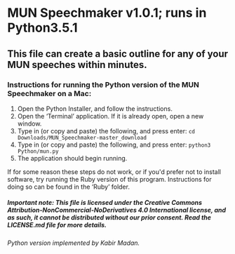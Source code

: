 # MUN Speechmaker v1.0.1; runs in Python3.5.1

## This file can create a basic outline for any of your MUN speeches within minutes.

### Instructions for running the Python version of the MUN Speechmaker on a Mac:

1. Open the Python Installer, and follow the instructions.
2. Open the ‘Terminal’ application. If it is already open, open a new window.
3. Type in (or copy and paste) the following, and press enter: `cd Downloads/MUN_Speechmaker-master_download`
4. Type in (or copy and paste) the following, and press enter: `python3 Python/mun.py`
5. The application should begin running.

If for some reason these steps do not work, or if you'd prefer not to install software, try running the Ruby version of this program. Instructions for doing so can be found in the ‘Ruby’ folder. 

##### Important note: This file is licensed under the Creative Commons Attribution-NonCommercial-NoDerivatives 4.0 International license, and as such, it cannot be distributed without our prior consent. Read the LICENSE.md file for more details.

###### Python version implemented by Kabir Madan.
